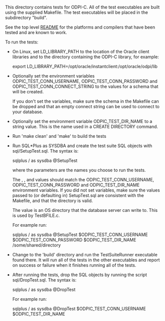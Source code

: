 This directory contains tests for ODPI-C. All of the test executables
are built using the supplied Makefile. The test executables will be
placed in the subdirectory "build".

See the top level [README](../README.md) for the platforms and compilers that
have been tested and are known to work.

To run the tests:

  - On Linux, set LD_LIBRARY_PATH to the location of the Oracle client
    libraries and to the directory containing the ODPI-C library, for
    example:

      export LD_LIBRARY_PATH=/opt/oracle/instantclient:/opt/oracle/odpi/lib

  - Optionally set the environment variables ODPIC_TEST_CONN_USERNAME,
    ODPIC_TEST_CONN_PASSWORD and ODPIC_TEST_CONN_CONNECT_STRING to the
    values for a schema that will be created.

    If you don't set the variables, make sure the schema in the
    Makefile can be dropped and that an empty connect string can be used to 
    connect to your database.

  - Optionally set the environment variable ODPIC_TEST_DIR_NAME to a
    string value.  This is the name used in a CREATE DIRECTORY
    command.

  - Run 'make clean' and 'make' to build the tests

  - Run SQL\*Plus as SYSDBA and create the test suite SQL objects with
    sql/SetupTest.sql.  The syntax is:

      sqlplus / as sysdba @SetupTest <odpicuser> <password> <dirname> <dirpath>

    where the parameters are the names you choose to run the tests.

    The <odpicuser>, <password>, and <dirname> values should match the
    ODPIC_TEST_CONN_USERNAME, ODPIC_TEST_CONN_PASSWORD and
    ODPIC_TEST_DIR_NAME environment variables.  If you did not set
    variables, make sure the values passed to (or defaulting in)
    SetupTest.sql are consistent with the Makefile, and that the
    <dirpath> directory is valid.

    The <dirpath> value is an OS directory that the database server
    can write to.  This is used by TestBFILE.c.

    For example run:

      sqlplus / as sysdba @SetupTest $ODPIC_TEST_CONN_USERNAME $ODPIC_TEST_CONN_PASSWORD $ODPIC_TEST_DIR_NAME /some/shared/directory

  - Change to the 'build' directory and run the TestSuiteRunner executable
    found there. It will run all of the tests in the other executables and
    report on success or failure when it finishes running all of the tests.

  - After running the tests, drop the SQL objects by running the
    script sql/DropTest.sql.  The syntax is:

      sqlplus / as sysdba @DropTest <odpicuser> <dirname>

    For example run:

      sqlplus / as sysdba @DropTest $ODPIC_TEST_CONN_USERNAME $ODPIC_TEST_DIR_NAME
